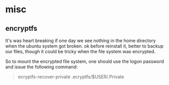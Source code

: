 # misc

## encryptfs
It's was heart breaking if one day we see nothing in the home directory when the ubuntu system got broken.
ok before reinstall it, better to backup our files, though it could be tricky when the file system was encrypted.

So to mount the encrypted file system, one should use the logon password and issue the following command:
> ecryptfs-recover-private .ecryptfs/$USER/.Private
